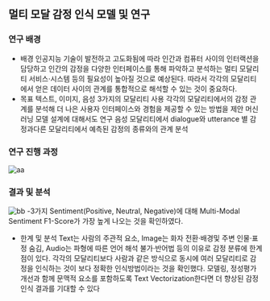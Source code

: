 ## 멀티 모달 감정 인식 모델 및 연구

### 연구 배경
- 배경
인공지능 기술이 발전하고 고도화됨에 따라 인간과 컴퓨터 사이의 인터랙션을 담당하고 인간의 감정을 
다양한 인터페이스를 통해 파악하고 분석하는 멀티 모달리티 서비스·시스템 등의 필요성이 높아질 것으로 예상된다. 
따라서 각각의 모달리티에서 얻은 데이터 사이의 관계를 통합적으로 해석할 수 있는 것이 중요하다.
- 목표
텍스트, 이미지, 음성 3가지의 모달리티 사용
각각의 모달리티에서의 감정 관계를 분석해 더 나은 사용자 인터페이스와 경험을 제공할 수 있는 방법을 제안
머신러닝 모델 설계에 대해서도 연구
음성 모달리티에서 dialogue와 utterance 별 감정과다른 모달리티에서 예측된 감정의 종류와의 관계 분석

### 연구 진행 과정
![aa](https://user-images.githubusercontent.com/48430005/87754860-ceba4f00-c840-11ea-9cea-1daca9927003.png)

### 결과 및 분석
![bb](https://user-images.githubusercontent.com/48430005/87754864-d1b53f80-c840-11ea-810d-24081557efea.png)
-3가지 Sentiment(Positive, Neutral, Negative)에 대해 Multi-Modal Sentiment F1-Score가 가장 높게 나오는 것을 확인하였다.

- 한계 및 분석
Text는 사람의 주관적 요소, Image는 화자 전환·배경및 주변 인물·표정 숨김, Audio는 파형에 따른 언어 해석 불가·반어법 등의 이유로 감정 분류에 한계점이 있다.
각각의 모달리티보다 사람과 같은 방식으로 동시에 여러 모달리티로 감정을 인식하는 것이 보다 정확한 인식방법이라는 것을 확인했다. 
모델링, 정성평가 개선과 함께 문맥적 요소를 포함하도록 Text Vectorization한다면 더 향상된 감정 인식 결과를 기대할 수 있다


